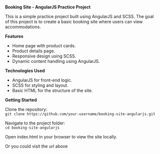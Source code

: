 **Booking Site - AngularJS Practice Project**

This is a simple practice project built using AngularJS and SCSS. The goal of this project is to create a basic booking site where users can view accommodations.

**Features**
- Home page with product cards.
- Product details page.
- Responsive design using SCSS.
- Dynamic content handling using AngularJS.

**Technologies Used**
- AngularJS for front-end logic.
- SCSS for styling and layout.
- Basic HTML for the structure of the site.

**Getting Started**

Clone the repository:<br />
``git clone https://github.com/your-username/booking-site-angularjs.git``

Navigate to the project folder: <br />
``cd booking-site-angularjs``

Open index.html in your browser to view the site locally.

Or you could visit the url above
